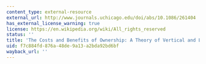 ```yaml
---
content_type: external-resource
external_url: http://www.journals.uchicago.edu/doi/abs/10.1086/261404
has_external_license_warning: true
license: https://en.wikipedia.org/wiki/All_rights_reserved
status: ''
title: 'The Costs and Benefits of Ownership: A Theory of Vertical and Lateral Integration'
uid: f7c884fd-876a-48de-9a13-a2bda92bd6bf
wayback_url: ''
---
```

